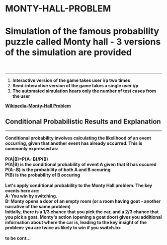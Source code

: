 # MONTY-HALL-PROBLEM
<h1><b>Simulation of the famous probability puzzle called Monty hall - 3 versions of the simulation are provided </b></h1> 
<br>
<hr>
<ol>
  <li><b>Interactive version of the game takes user i/p two times</b></li>
  <li><b>Semi-interactive version of the game takes a single user i/p </b></li>
  <li><b>The automated simulation hears only the number of test cases from the user</b></li>
</ol>
<a href="https://en.wikipedia.org/wiki/Monty_Hall_problem"><b>Wikipedia-Monty-Hall Problem<b></a><br>
<h2><b>Conditional Probabilistic Results and Explanation<b></h2>
<hr>
  
<div>
  Conditional probability involves calculating the likelihood of an event occurring, given that 
  another event has already occurred. This is commonly expressed as:
</div>
<br>
<div>
    P(A|B)=P(A∩B)/P(B)<br>
    P(A|B) is the conditional probability of event A given that B has occured<br>
    P(A∩B) is the probability of both A and B occuring<br>
    P(B) is the probability of B occuring<br>
</div>
<br>
<div>
  Let's apply conditional probability to the Monty Hall problem. The key events here are:<br>
  A: You win by switching.<br>
  B: Monty opens a door of an empty room (or a room having goat - another narrative of the same   problem)<br>
  Initially, there is a 1/3 chance that you pick the car, and a 2/3 chance that you pick a goat. 
  <b>Monty's action (opening a goat door) gives you additional information about where the car is, leading to the key insight of the problem: you are twice as likely to win if 
  you switch.</b>b><br>
</div>
<br>
to be cont...


    

  



